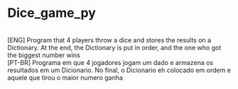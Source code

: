 # Dice_game_py
<br>
[ENG] Program that 4 players throw a dice and stores the results on a Dictionary. At the end, the Dictionary is put in order, and the one who got the biggest number wins
<br>
[PT-BR] Programa em que 4 jogadores jogam um dado e armazena os resultados em um Dicionario. No final, o Dicionario eh colocado em ordem e aquele que tirou o maior numero ganha
